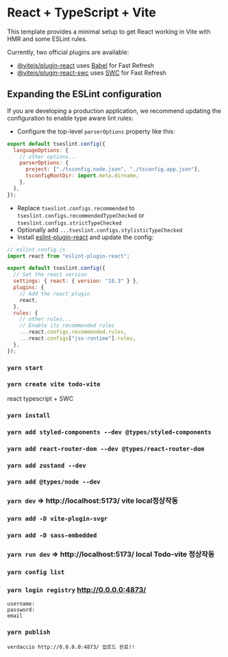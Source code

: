 # React + TypeScript + Vite

This template provides a minimal setup to get React working in Vite with HMR and some ESLint rules.

Currently, two official plugins are available:

- [@vitejs/plugin-react](https://github.com/vitejs/vite-plugin-react/blob/main/packages/plugin-react/README.md) uses [Babel](https://babeljs.io/) for Fast Refresh
- [@vitejs/plugin-react-swc](https://github.com/vitejs/vite-plugin-react-swc) uses [SWC](https://swc.rs/) for Fast Refresh

## Expanding the ESLint configuration

If you are developing a production application, we recommend updating the configuration to enable type aware lint rules:

- Configure the top-level `parserOptions` property like this:

```js
export default tseslint.config({
  languageOptions: {
    // other options...
    parserOptions: {
      project: ["./tsconfig.node.json", "./tsconfig.app.json"],
      tsconfigRootDir: import.meta.dirname,
    },
  },
});
```

- Replace `tseslint.configs.recommended` to `tseslint.configs.recommendedTypeChecked` or `tseslint.configs.strictTypeChecked`
- Optionally add `...tseslint.configs.stylisticTypeChecked`
- Install [eslint-plugin-react](https://github.com/jsx-eslint/eslint-plugin-react) and update the config:

```js
// eslint.config.js
import react from "eslint-plugin-react";

export default tseslint.config({
  // Set the react version
  settings: { react: { version: "18.3" } },
  plugins: {
    // Add the react plugin
    react,
  },
  rules: {
    // other rules...
    // Enable its recommended rules
    ...react.configs.recommended.rules,
    ...react.configs["jsx-runtime"].rules,
  },
});
```

### `yarn start`

### `yarn create vite todo-vite`

react
typescript + SWC

### `yarn install`

### `yarn add styled-components --dev @types/styled-components`

### `yarn add react-router-dom --dev @types/react-router-dom`

### `yarn add zustand --dev`

### `yarn add @types/node --dev`

### `yarn dev` => http://localhost:5173/ vite local정상작동

### `yarn add -D vite-plugin-svgr`

### `yarn add -D sass-embedded`

### `yarn run dev` => http://localhost:5173/ local Todo-vite 정상작동

### `yarn config list`

### `yarn login registry` http://0.0.0.0:4873/

    username:
    password:
    email

### `yarn publish`

    verdaccio http://0.0.0.0:4873/ 업로드 완료!!
